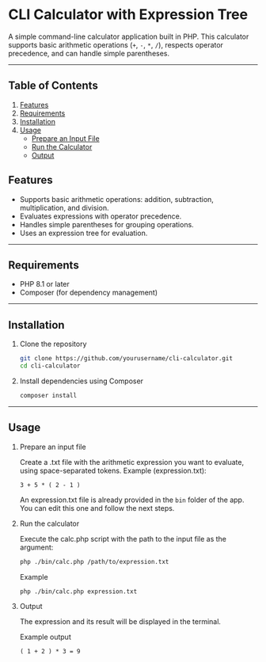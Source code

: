 # CLI Calculator with Expression Tree

A simple command-line calculator application built in PHP. This calculator supports basic arithmetic operations (`+`, `-`, `*`, `/`), respects operator precedence, and can handle simple parentheses.

---

## Table of Contents

1. [Features](#features)
2. [Requirements](#requirements)
3. [Installation](#installation)
4. [Usage](#usage)
    - [Prepare an Input File](#prepare-an-input-file)
    - [Run the Calculator](#run-the-calculator)
    - [Output](#output)

## Features

- Supports basic arithmetic operations: addition, subtraction, multiplication, and division.
- Evaluates expressions with operator precedence.
- Handles simple parentheses for grouping operations.
- Uses an expression tree for evaluation.

---

## Requirements

- PHP 8.1 or later
- Composer (for dependency management)

---

## Installation

1. Clone the repository

   ```bash
   git clone https://github.com/yourusername/cli-calculator.git
   cd cli-calculator
   ```

2. Install dependencies using Composer

    ```bash
   composer install
   ```
   
---

## Usage

1. Prepare an input file

    Create a .txt file with the arithmetic 
    expression you want to evaluate, using space-separated tokens.
    Example (expression.txt):
    ```text
    3 + 5 * ( 2 - 1 )
    ```
   An expression.txt file is already provided in the `bin` folder of the app. You can edit this one and follow the next steps.

2. Run the calculator

    Execute the calc.php script with the path to the input file as the argument:
    ```bash
    php ./bin/calc.php /path/to/expression.txt
    ```
    Example
    ```bash
    php ./bin/calc.php expression.txt
    ```

3. Output

   The expression and its result will be displayed in the terminal.

   Example output
   ```text
   ( 1 + 2 ) * 3 = 9
   ```
   